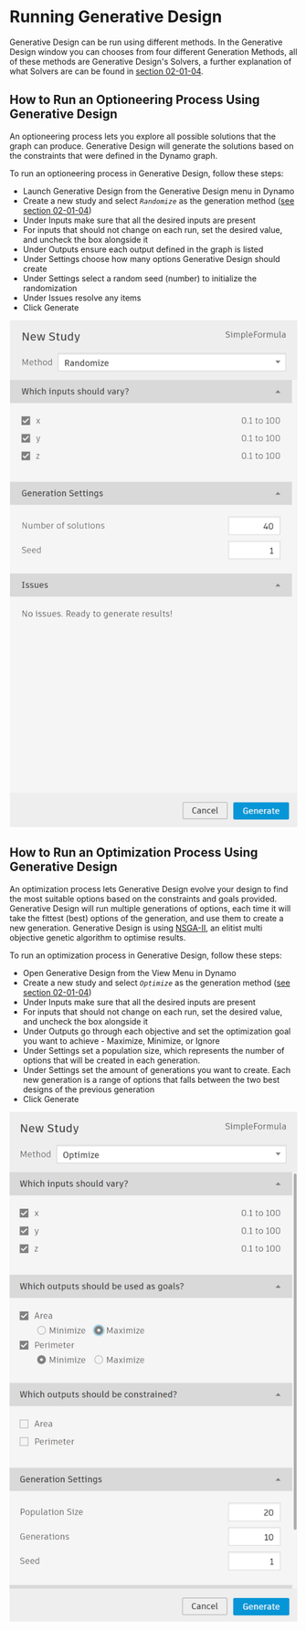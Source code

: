 # Running Generative Design

Generative Design can be run using different methods. In the Generative Design window you can chooses from four different Generation Methods, all of these methods are Generative Design's Solvers, a further explanation of what Solvers are can be found in [section 02-01-04](../02-deeper-dive/02-01_algorithms/02-01-04_solvers.md).

## How to Run an Optioneering Process Using Generative Design

An optioneering process lets you explore all possible solutions that the graph can produce. Generative Design will generate the solutions based on the constraints that were defined in the Dynamo graph.

To run an optioneering process in Generative Design, follow these steps:

* Launch Generative Design from the Generative Design menu in Dynamo
* Create a new study and select _`Randomize`_ as the generation method \([see section 02-01-04](../02-deeper-dive/02-01_algorithms/02-01-04_solvers.md)\)
* Under Inputs make sure that all the desired inputs are present
* For inputs that should not change on each run, set the desired value, and uncheck the box alongside it
* Under Outputs ensure each output defined in the graph is listed  
* Under Settings choose how many options Generative Design should create
* Under Settings select a random seed \(number\) to initialize the randomization
* Under Issues resolve any items
* Click Generate

![](../.gitbook/assets/running1.png)

## How to Run an Optimization Process Using Generative Design

An optimization process lets Generative Design evolve your design to find the most suitable options based on the constraints and goals provided. Generative Design will run multiple generations of options, each time it will take the fittest \(best\) options of the generation, and use them to create a new generation. Generative Design is using [NSGA-II](https://www.iitk.ac.in/kangal/Deb_NSGA-II.pdf), an elitist multi objective genetic algorithm to optimise results.

To run an optimization process in Generative Design, follow these steps:

* Open Generative Design from the View Menu in Dynamo
* Create a new study and select _`Optimize`_ as the generation method \([see section 02-01-04](../02-deeper-dive/02-01_algorithms/02-01-04_solvers.md)\)
* Under Inputs make sure that all the desired inputs are present
* For inputs that should not change on each run, set the desired value, and uncheck the box alongside it  
* Under Outputs go through each objective and set the optimization goal you want to achieve - Maximize, Minimize, or Ignore
* Under Settings set a population size, which represents the number of options that will be created in each generation.  
* Under Settings set the amount of generations you want to create. Each new generation is a range of options that falls between the two best designs of the previous generation
* Click Generate

![](../.gitbook/assets/running2.png)


